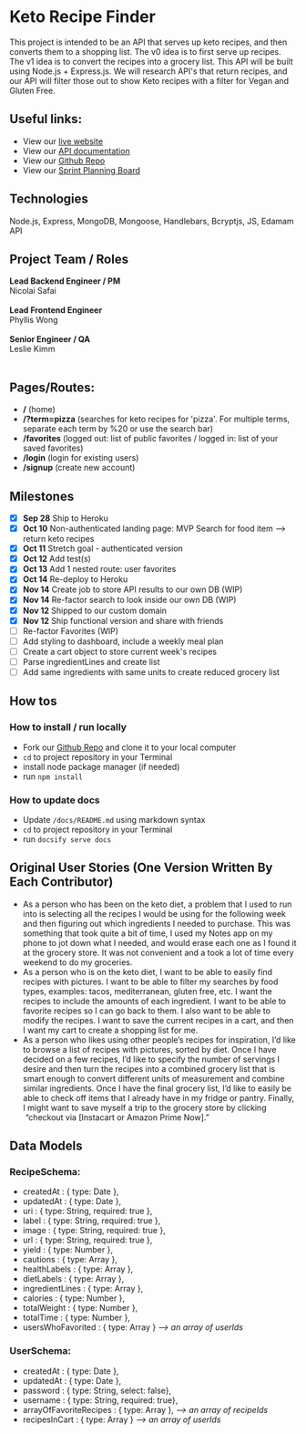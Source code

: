 # Keto Recipe Finder

This project is intended to be an API that serves up keto recipes, and then converts them to a shopping list.
The v0 idea is to first serve up recipes. The v1 idea is to convert the recipes into a grocery list. This API will be built
using Node.js + Express.js. We will research API's that return recipes, and our API
will filter those out to show Keto recipes with a filter for Vegan and Gluten Free.

## Useful links:
- View our [live website](https://keto-eating.herokuapp.com)
- View our [API documentation](https://keto-eating.github.io/Keto-Recipe-API/#/)
- View our [Github Repo](https://github.com/Keto-Eating/Keto-Recipe-API)
- View our [Sprint Planning Board](https://github.com/Keto-Eating/Keto-Recipe-API/projects/1)

## Technologies

Node.js, Express, MongoDB, Mongoose, Handlebars, Bcryptjs, JS, Edamam API 

## Project Team / Roles

**Lead Backend Engineer / PM**<br>
Nicolai Safai<br><br>
**Lead Frontend Engineer**<br>
Phyllis Wong<br><br>
**Senior Engineer / QA**<br>
Leslie Kimm<br><br>

## Pages/Routes:
- **/** (home)<br>
- **/?term=pizza** (searches for keto recipes for 'pizza'. For multiple terms, separate each term by %20 or use the search bar)<br>
- **/favorites** (logged out: list of public favorites / logged in: list of your saved favorites)<br>
- **/login** (login for existing users)<br>
- **/signup** (create new account)<br>

## Milestones

-   [x] **Sep 28** Ship to Heroku
-   [x] **Oct 10** Non-authenticated landing page: MVP Search for food item --> return keto recipes
-   [x] **Oct 11** Stretch goal - authenticated version
-   [x] **Oct 12** Add test(s)
-   [x] **Oct 13** Add 1 nested route: user favorites
-   [x] **Oct 14** Re-deploy to Heroku
-   [x] **Nov 14** Create job to store API results to our own DB (WIP)
-   [x] **Nov 14** Re-factor search to look inside our own DB (WIP)
-   [x] **Nov 12** Shipped to our custom domain
-   [x] **Nov 12** Ship functional version and share with friends
-   [ ] Re-factor Favorites (WIP)
-   [ ] Add styling to dashboard, include a weekly meal plan
-   [ ] Create a cart object to store current week's recipes
-   [ ] Parse ingredientLines and create list
-   [ ] Add same ingredients with same units to create reduced grocery list

## How tos

### How to install / run locally
- Fork our [Github Repo](https://github.com/Keto-Eating/Keto-Recipe-API)  and clone it to your local computer
- `cd` to project repository in your Terminal
- install node package manager (if needed)
- run `npm install`

### How to update docs
- Update `/docs/README.md` using markdown syntax
- `cd` to project repository in your Terminal
- run `docsify serve docs`

## Original User Stories (One Version Written By Each Contributor)
- As a person who has been on the keto diet, a problem that I used to run into is selecting all the recipes I would be using for the following week and then figuring out which ingredients I needed to purchase. This was something that took quite a bit of time, I used my Notes app on my phone to jot down what I needed, and would erase each one as I found it at the grocery store. It was not convenient and a took a lot of time every weekend to do my groceries.
- As a person who is on the keto diet, I want to be able to easily find recipes with pictures. I want to be able to filter my searches by food types, examples: tacos, mediterranean, gluten free, etc. I want the recipes to include the amounts of each ingredient. I want to be able to favorite recipes so I can go back to them. I also want to be able to modify the recipes. I want to save the current recipes in a cart, and then I want my cart to create a shopping list for me.
- As a person who likes using other people’s recipes for inspiration, I’d like to browse a list of recipes with pictures, sorted by diet. Once I have decided on a few recipes, I’d like to specify the number of servings I desire and then turn the recipes into a combined grocery list that is smart enough to convert different units of measurement and combine similar ingredients. Once I have the final grocery list, I’d like to easily be able to check off items that I already have in my fridge or pantry. Finally, I might want to save myself a trip to the grocery store by clicking  “checkout via [Instacart or Amazon Prime Now].”

## Data Models
### RecipeSchema:
- createdAt         : { type: Date },
- updatedAt         : { type: Date },
- uri               : { type: String, required: true },
- label             : { type: String, required: true },
- image             : { type: String, required: true },
- url               : { type: String, required: true },
- yield             : { type: Number },
- cautions          : { type: Array },
- healthLabels      : { type: Array },
- dietLabels        : { type: Array },
- ingredientLines   : { type: Array },
- calories          : { type: Number },
- totalWeight       : { type: Number },
- totalTime         : { type: Number },
- usersWhoFavorited : { type: Array } *--> an array of userIds*

### UserSchema:
- createdAt              :  {  type: Date  },
- updatedAt              :  {  type: Date  },
- password               :  {  type: String, select: false},
- username               :  {  type: String, required: true},
- arrayOfFavoriteRecipes :  {  type: Array }, *--> an array of recipeIds*
- recipesInCart          :  {  type: Array } *--> an array of userIds*